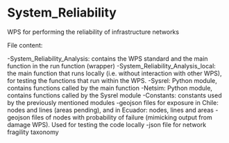 # System_Reliability
WPS for performing the reliability of infrastructure networks

File content:

-System_Reliability_Analysis: contains the WPS standard and the main function in the run function (wrapper)
-System_Reliability_Analysis_local: the main function that runs locally (i.e. without interaction with other WPS), for testing the functions that run within the WPS.
-Sysrel: Python module, contains functions called by the main function
-Netsim: Python module, contains functions called by the Sysrel module
-Constants: constants used by the previously mentioned modules
-geojson files for exposure in Chile: nodes and lines (areas pending), and in Ecuador: nodes, lines and areas
-geojson files of nodes with probability of failure (mimicking output from damage WPS). Used for testing the code locally
-json file for network fragility taxonomy
